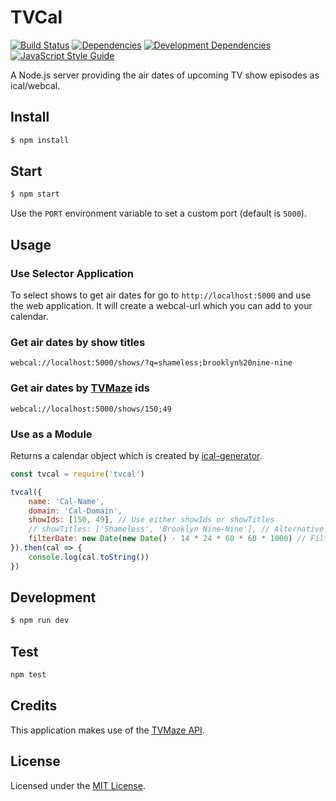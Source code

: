 # TVCal
[![Build Status](https://img.shields.io/travis/fabsrc/tvcal.svg?style=flat-square)](https://travis-ci.org/fabsrc/tvcal)
[![Dependencies](https://img.shields.io/david/fabsrc/tvcal.svg?style=flat-square)](https://david-dm.org/fabsrc/tvcal)
[![Development Dependencies](https://img.shields.io/david/dev/fabsrc/tvcal.svg?style=flat-square)](https://david-dm.org/fabsrc/tvcal?type=dev)
[![JavaScript Style Guide](https://img.shields.io/badge/code%20style-standard-brightgreen.svg?style=flat-square)](http://standardjs.com/)


A Node.js server providing the air dates of upcoming TV show episodes as ical/webcal.

## Install

```bash
$ npm install
```

## Start

```bash
$ npm start
```

Use the `PORT` environment variable to set a custom port (default is `5000`).

## Usage

### Use Selector Application

To select shows to get air dates for go to `http://localhost:5000` and use the web application. It will create a webcal-url which you can add to your calendar.


### Get air dates by show titles

```http
webcal://localhost:5000/shows/?q=shameless;brooklyn%20nine-nine
```

### Get air dates by [TVMaze](http://tvmaze.com/) ids

```http
webcal://localhost:5000/shows/150;49
```

### Use as a Module

Returns a calendar object which is created by [ical-generator](https://github.com/sebbo2002/ical-generator).

```js
const tvcal = require('tvcal')

tvcal({
	name: 'Cal-Name',
	domain: 'Cal-Domain',
	showIds: [150, 49], // Use either showIds or showTitles
	// showTitles: ['Shameless', 'Brooklyn Nine-Nine'], // Alternative to showIds
	filterDate: new Date(new Date() - 14 * 24 * 60 * 60 * 1000) // Filter episodes which are older than two weeks
}).then(cal => {
	console.log(cal.toString())
})
```

## Development

```bash
$ npm run dev
```

## Test

```bash
npm test
```

## Credits

This application makes use of the [TVMaze API](http://www.tvmaze.com/api).

## License

Licensed under the [MIT License](http://opensource.org/licenses/mit-license.php).
